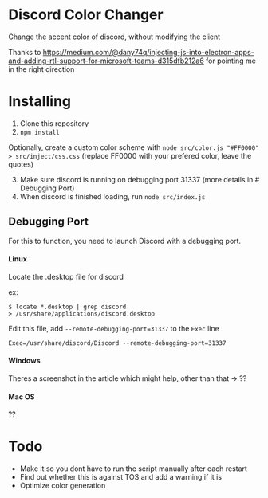 # Discord Color Changer
Change the accent color of discord, without modifying the client

Thanks to https://medium.com/@dany74q/injecting-js-into-electron-apps-and-adding-rtl-support-for-microsoft-teams-d315dfb212a6 for pointing me in the right direction

# Installing

1. Clone this repository
2. `npm install`

Optionally, create a custom color scheme with `node src/color.js "#FF0000" > src/inject/css.css` (replace FF0000 with your prefered color, leave the quotes)

3. Make sure discord is running on debugging port 31337 (more details in # Debugging Port)
4. When discord is finished loading, run `node src/index.js`

## Debugging Port

For this to function, you need to launch Discord with a debugging port.

#### Linux

Locate the .desktop file for discord

ex: 
```
$ locate *.desktop | grep discord
> /usr/share/applications/discord.desktop
```

Edit this file, add `--remote-debugging-port=31337` to the `Exec` line
```
Exec=/usr/share/discord/Discord --remote-debugging-port=31337
```

#### Windows
Theres a screenshot in the article which might help, other than that -> ??

#### Mac OS
??

# Todo
- Make it so you dont have to run the script manually after each restart
- Find out whether this is against TOS and add a warning if it is
- Optimize color generation